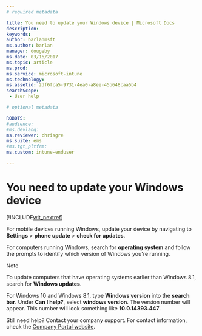 ```yaml
---
# required metadata

title: You need to update your Windows device | Microsoft Docs
description:
keywords:
author: barlanmsftms.author: barlan
manager: dougeby
ms.date: 03/16/2017
ms.topic: article
ms.prod:
ms.service: microsoft-intune
ms.technology:
ms.assetid: 2df6fca5-9731-4ea0-a8ee-45b648caa5b4searchScope: - User help

# optional metadata

ROBOTS:  
#audience:
#ms.devlang:
ms.reviewer: chrisgre
ms.suite: ems
#ms.tgt_pltfrm:
ms.custom: intune-enduser

---
```


# You need to update your Windows device

[!INCLUDE[wit_nextref](includes/end-user-os-update-guidance.md)]

For mobile devices running Windows, update your device by navigating to **Settings** > **phone update** > **check for updates**.

For computers running Windows, search for **operating system** and follow the prompts to identify which version of Windows you're running.

> [!Note]
> To update computers that have operating systems earlier than Windows 8.1, search for **Windows updates**.

For Windows 10 and Windows 8.1, type __Windows version__ into the __search bar__. Under __Can I help?__, select __windows version__. The version number will appear. This number will look something like __10.0.14393.447__.

Still need help? Contact your company support. For contact information, check the [Company Portal website](https://portal.manage.microsoft.com#HelpDeskDialog).

